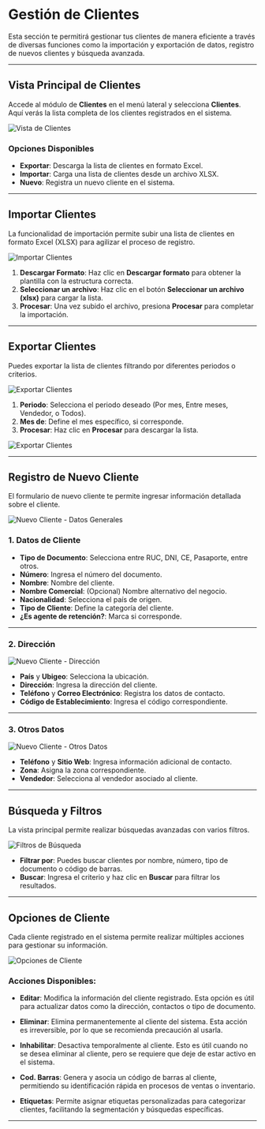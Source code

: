 # Gestión de Clientes

Esta sección te permitirá gestionar tus clientes de manera eficiente a través de diversas funciones como la importación y exportación de datos, registro de nuevos clientes y búsqueda avanzada.

---

## Vista Principal de Clientes

Accede al módulo de **Clientes** en el menú lateral y selecciona **Clientes**. Aquí verás la lista completa de los clientes registrados en el sistema.

![Vista de Clientes](img/clientes_principal.jpg)

### Opciones Disponibles
- **Exportar**: Descarga la lista de clientes en formato Excel.
- **Importar**: Carga una lista de clientes desde un archivo XLSX.
- **Nuevo**: Registra un nuevo cliente en el sistema.

---

## Importar Clientes

La funcionalidad de importación permite subir una lista de clientes en formato Excel (XLSX) para agilizar el proceso de registro.

![Importar Clientes](img/importar_clientes.jpg)

1. **Descargar Formato**: Haz clic en **Descargar formato** para obtener la plantilla con la estructura correcta.
2. **Seleccionar un archivo**: Haz clic en el botón **Seleccionar un archivo (xlsx)** para cargar la lista.
3. **Procesar**: Una vez subido el archivo, presiona **Procesar** para completar la importación.

---

## Exportar Clientes

Puedes exportar la lista de clientes filtrando por diferentes periodos o criterios.

![Exportar Clientes](img/exportar_clientes.jpg)

1. **Periodo**: Selecciona el periodo deseado (Por mes, Entre meses, Vendedor, o Todos).
2. **Mes de**: Define el mes específico, si corresponde.
3. **Procesar**: Haz clic en **Procesar** para descargar la lista.

![Exportar Clientes](img/exportar_clientes_1.jpg)

---

## Registro de Nuevo Cliente

El formulario de nuevo cliente te permite ingresar información detallada sobre el cliente.

![Nuevo Cliente - Datos Generales](img/nuevo_cliente_1.png)

### 1. **Datos de Cliente**
- **Tipo de Documento**: Selecciona entre RUC, DNI, CE, Pasaporte, entre otros.
- **Número**: Ingresa el número del documento.
- **Nombre**: Nombre del cliente.
- **Nombre Comercial**: (Opcional) Nombre alternativo del negocio.
- **Nacionalidad**: Selecciona el país de origen.
- **Tipo de Cliente**: Define la categoría del cliente.
- **¿Es agente de retención?**: Marca si corresponde.

---

### 2. **Dirección**

![Nuevo Cliente - Dirección](img/nuevo_cliente_direccion.png)

- **País** y **Ubigeo**: Selecciona la ubicación.
- **Dirección**: Ingresa la dirección del cliente.
- **Teléfono** y **Correo Electrónico**: Registra los datos de contacto.
- **Código de Establecimiento**: Ingresa el código correspondiente.

---

### 3. **Otros Datos**

![Nuevo Cliente - Otros Datos](img/nuevo_cliente_otros.png)

- **Teléfono** y **Sitio Web**: Ingresa información adicional de contacto.
- **Zona**: Asigna la zona correspondiente.
- **Vendedor**: Selecciona al vendedor asociado al cliente.

---

## Búsqueda y Filtros

La vista principal permite realizar búsquedas avanzadas con varios filtros.

![Filtros de Búsqueda](img/filtros_busqueda.png)

- **Filtrar por**: Puedes buscar clientes por nombre, número, tipo de documento o código de barras.
- **Buscar**: Ingresa el criterio y haz clic en **Buscar** para filtrar los resultados.

---

## Opciones de Cliente

Cada cliente registrado en el sistema permite realizar múltiples acciones para gestionar su información.

![Opciones de Cliente](img/opciones_cliente.jpg)

### Acciones Disponibles:

- **Editar**: Modifica la información del cliente registrado. Esta opción es útil para actualizar datos como la dirección, contactos o tipo de documento.
  
- **Eliminar**: Elimina permanentemente al cliente del sistema. Esta acción es irreversible, por lo que se recomienda precaución al usarla.

- **Inhabilitar**: Desactiva temporalmente al cliente. Esto es útil cuando no se desea eliminar al cliente, pero se requiere que deje de estar activo en el sistema.

- **Cod. Barras**: Genera y asocia un código de barras al cliente, permitiendo su identificación rápida en procesos de ventas o inventario.

- **Etiquetas**: Permite asignar etiquetas personalizadas para categorizar clientes, facilitando la segmentación y búsquedas específicas.


---
